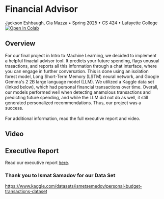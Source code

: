# Financial Advisor
Jackson Eshbaugh, Gia Mazza &bull; Spring 2025 &bull; CS 424 &bull; Lafayette College
<br /><a href="https://colab.research.google.com/github/jacksoneshbaugh/CS-424-Final-Project/blob/master/Final_Project_Mazza_Eshbaugh.ipynb" target="_parent"><img src="https://colab.research.google.com/assets/colab-badge.svg" alt="Open In Colab"/></a>

## Overview
For our final project in Intro to Machine Learning, we decided to implement a helpful finacial advisor tool. It predicts your future spending, flags unusual trasactions, and reports all this information through a chat interface, where you can engage in further conversation. This is done using an isolation forest model, Long Short-Term Memory (LSTM) neural network, and Google Gemma's 2 2B large language model (LLM). We utilized a Kaggle data set (linked below), which had personal financial transactions over time. Overall, our models performed well when detecting anamolous transactions and predicting future spending, and while the LLM did not do as well, it still generated personalized recommendations. Thus, our project was a success.  
<br />
For additional information, read the full executive report and video.

## Video

## Executive Report
Read our executive report [here](https://github.com/jacksoneshbaugh/CS-424-Final-Project/blob/main/report/main.pdf).

### Thank you to Ismat Samadov for our Data Set
https://www.kaggle.com/datasets/ismetsemedov/personal-budget-transactions-dataset
